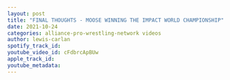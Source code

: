 ```yaml
---
layout: post
title: "FINAL THOUGHTS - MOOSE WINNING THE IMPACT WORLD CHAMPIONSHIP"
date: 2021-10-24
categories: alliance-pro-wrestling-network videos
author: lewis-carlan
spotify_track_id: 
youtube_video_id: cFdbrcApBUw
apple_track_id: 
youtube_metadata: 
---
```

